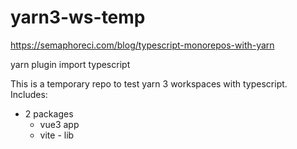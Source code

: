 # yarn3-ws-temp


https://semaphoreci.com/blog/typescript-monorepos-with-yarn


yarn plugin import typescript

This is a temporary repo to test yarn 3 workspaces with typescript.
Includes:
- 2 packages
  - vue3 app
  - vite - lib

